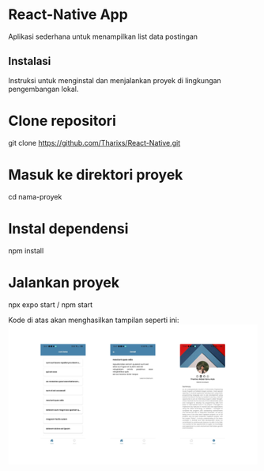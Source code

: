 # React-Native App
Aplikasi sederhana untuk menampilkan list data postingan 

## Instalasi
Instruksi untuk menginstal dan menjalankan proyek di lingkungan pengembangan lokal.

# Clone repositori
git clone https://github.com/Tharixs/React-Native.git

# Masuk ke direktori proyek
cd nama-proyek

# Instal dependensi
npm install

# Jalankan proyek
npx expo start / npm start

Kode di atas akan menghasilkan tampilan seperti ini:
![App](./app.png)
 
